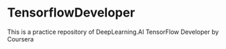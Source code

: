 # TensorflowDeveloper

This is a practice repository of DeepLearning.AI TensorFlow Developer by Coursera
